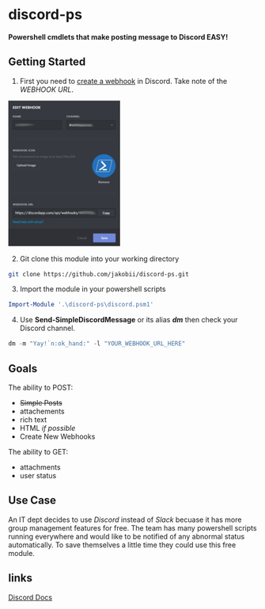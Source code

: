 # discord-ps
#### Powershell cmdlets that make posting message to Discord EASY!


## Getting Started
1) First you need to [create a webhook](https://support.discordapp.com/hc/en-us/articles/228383668-Intro-to-Webhooks) in Discord. Take note of the *WEBHOOK URL*.

       
![WEBHOOK EXAMPLE](https://github.com/jakobii/discord-ps/blob/master/examples/pics/discordwebhookui.jpg?raw=true "WEBHOOK EXAMPLE")


2) Git clone this module into your working directory
```bash
git clone https://github.com/jakobii/discord-ps.git
```

3) Import the module in your powershell scripts
```powershell
Import-Module '.\discord-ps\discord.psm1'
```


4) Use **Send-SimpleDiscordMessage** or its alias ***dm*** then check your Discord channel.
```powershell
dm -m "Yay!`n:ok_hand:" -l "YOUR_WEBHOOK_URL_HERE"
```


## Goals

The ability to POST:
- <strike>Simple Posts</strike>
- attachements
- rich text
- HTML *if possible*
- Create New Webhooks


The ability to GET:
- attachments
- user status


## Use Case
An IT dept decides to use *Discord* instead of *Slack* becuase it has more group management features for free. The team has many powershell scripts running everywhere and would like to be notified of any abnormal status automatically. To save themselves a little time they could use this free module.


## links
[Discord Docs](https://discordapp.com/developers/docs/intro)